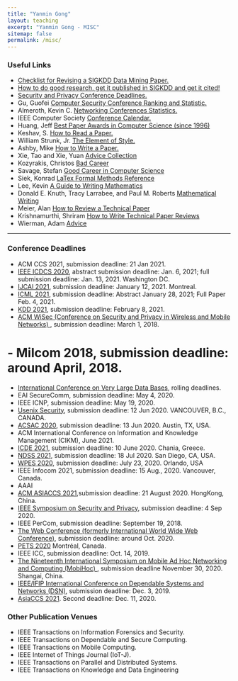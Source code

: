 ```yaml
---
title: "Yanmin Gong" 
layout: teaching
excerpt: "Yanmin Gong - MISC"
sitemap: false
permalink: /misc/
---
```


### Useful Links    
- <a href="https://web.cs.dal.ca/~eem/gradResources/KDD/Checklist%20for%20Revising%20a%20SIGKDD%20Data%20Mining%20Paper.pdf" target="_blank">Checklist for Revising a SIGKDD Data Mining Paper. </a> 
- <a href="http://www.cs.ucr.edu/~eamonn/Keogh_SIGKDD09_tutorial.pdf" target="_blank">How to do good research, get it published in SIGKDD and get it cited! </a> 
- <a href="https://sec-deadlines.github.io/" target="_blank">Security and Privacy Conference Deadlines.</a> 
- Gu, Guofei <a href="http://faculty.cs.tamu.edu/guofei/sec_conf_stat.htm
" target="_blank">Computer Security Conference Ranking and Statistic.</a> 
- Almeroth, Kevin C. <a href="https://www.cs.ucsb.edu/~almeroth/conf/stats/
" target="_blank">Networking Conferences Statistics.</a> 
- IEEE Computer Society <a href="https://www.computer.org/web/conferences/calendar
" target="_blank">Conference Calendar.</a> 
- Huang, Jeff <a href="http://jeffhuang.com/best_paper_awards.html" target="_blank">Best Paper Awards in Computer Science (since 1996)</a>
- Keshav, S. <a href="http://ccr.sigcomm.org/online/files/p83-keshavA.pdf" target="_blank">How to Read a Paper. </a> 
- William Strunk, Jr. <a href="folder/elementofstyle.pdf" target="_blank">The Element of Style. </a>
- Ashby, Mike <a href="folder/howtowriteapaper.pdf" target="_blank">How to Write a Paper. </a>
- Xie, Tao and Xie, Yuan <a href="http://taoxie.cs.illinois.edu/advice.htm" target="_blank">Advice Collection</a>
- Kozyrakis, Christos <a href="folder/BadCareer.pdf" target="_blank">Bad Career </a>
- Savage, Stefan <a href="folder/GoodCareer.pdf" target="_blank">Good Career in Computer Science</a>
- Siek, Konrad <a href="http://www.cs.put.poznan.pl/ksiek/latexmath.html" target="_blank">LaTex Formal Methods Reference</a>
- Lee, Kevin <a href="folder/writingman.pdf"  target="_blank">A Guide to Writing Mathematics</a>
- Donald E. Knuth, Tracy Larrabee, and Paul M. Roberts <a href="http://jmlr.csail.mit.edu/reviewing-papers/knuth_mathematical_writing.pdf"  target="_blank">Mathematical Writing</a>
- Meier, Alan <a href="folder/how_to_review.pdf"  target="_blank">How to Review a Technical Paper </a>
- Krishnamurthi, Shriram <a href="https://cs.brown.edu/~sk/Memos/Paper-Reviews/"  target="_blank">How to Write Technical Paper Reviews </a>
- Wierman, Adam  <a href="http://users.cms.caltech.edu/~adamw/advising.html/"  target="_blank">Advice </a>    
<!--         <li>Socolofsky, Scott A. <a href="https://ceprofs.civil.tamu.edu/ssocolofsky/downloads/paper_how-to.pdf
" target="_blank">How to write a research journal article in engineering and science.</a> </li> 
        <li>Feamster, Nick <a href="https://greatresearch.org/2013/08/31/time-management-tactics-for-academics/" target="_blank">Time Management Tactics for Academics. </a> 
-->
    
<hr>

### Conference Deadlines
- ACM CCS 2021, submission deadline: 21 Jan 2021.
- [IEEE ICDCS 2020](https://icdcs2021.us/cfp-html), abstract submission deadline: Jan. 6, 2021; full submission deadline: Jan. 13, 2021. Washington DC.
- [IJCAI 2021](https://ijcai-21.org/cfp/), submission deadline: January 12, 2021. Montreal.
- [ICML 2021](https://icml.cc/Conferences/2021), submission deadline: Abstract January 28, 2021; Full Paper Feb. 4, 2021.
- [KDD 2021](https://www.kdd.org/kdd2021/calls/view/call-for-research-track-papers-sigkdd-2021), submission deadline: February 8, 2021. 
- <a href="https://petsymposium.org/index.php" target="_blank"> ACM WiSec (Conference on Security and Privacy in Wireless and Mobile Networks) </a>, submission deadline: March 1, 2018. 
# - Milcom 2018, submission deadline: around April, 2018. 
- <a href="http://vldb2018.lncc.br/submission-guidelines.html" target="_blank">International Conference on Very Large Data Bases</a>, rolling deadlines.
- EAI SecureComm, submission deadline: May 4, 2020. 
- IEEE ICNP, submission deadline: May 19, 2020.
- <a href="https://www.usenix.org/conference/usenixsecurity21" target="_blank"> Usenix Security</a>, submission deadline: 12 Jun 2020. VANCOUVER, B.C., CANADA.
- <a href="https://www.acsac.org/2020/">ACSAC 2020</a>, submission deadline: 13 Jun 2020. Austin, TX, USA. 
- ACM International Conference on Information and Knowledge Management (CIKM), June 2021.
- <a href="http://www.icde2021.gr/">ICDE 2021</a>, submission deadline: 10 June 2020. Chania, Greece. 
- <a href="https://www.ndss-symposium.org/ndss-2021/">NDSS 2021</a>, submission deadline: 18 Jul 2020. San Diego, CA, USA.
- <a href="https://wpes.tech/2020/">WPES 2020</a>, submission deadline: July 23, 2020. Orlando, USA 
- IEEE Infocom 2021, submission deadline: 15 Aug., 2020. Vancouver, Canada. 
- AAAI 
- <a href="https://asiaccs2021.comp.polyu.edu.hk/" target="_blank">ACM ASIACCS 2021</a>,submission deadline: 21 August 2020. HongKong, China.
- <a href="https://www.ieee-security.org/TC/SP2021/">IEEE Symposium on Security and Privacy</a>, submission deadline: 4 Sep 2020.
- IEEE PerCom, submission deadline: September 19, 2018. 
- <a href="http://www2021.thewebconf.org/" target="_blank"> The Web Conference (formerly International World Wide Web Conference)</a>, submission deadline: around Oct. 2020. 
- <a href="https://petsymposium.org">PETS 2020</a> Montréal, Canada.
- IEEE ICC, submission deadline: Oct. 14, 2019.
- <a href="https://www.sigmobile.org/mobihoc/2018/" target="_blank">The Nineteenth International Symposium on Mobile Ad Hoc Networking and Computing (MobiHoc) </a>, submission deadline November 30, 2020. Shangai, China.
- <a href="https://dsn2020.webs.upv.es" target="_blank">IEEE/IFIP International Conference on Dependable Systems and Networks (DSN)</a>, submission deadline: Dec. 3, 2019.
- [AsiaCCS 2021](https://asiaccs2021.comp.polyu.edu.hk/datescalls/call-for-papers/). Second deadline: Dec. 11, 2020.

### Other Publication Venues
- IEEE Transactions on Information Forensics and Security.
- IEEE Transactions on Dependable and Secure Computing.
- IEEE Transactions on Mobile Computing.
- IEEE Internet of Things Journal (IoT-J).
- IEEE Transactions on Parallel and Distributed Systems.
- IEEE Transactions on Knowledge and Data Engineering
